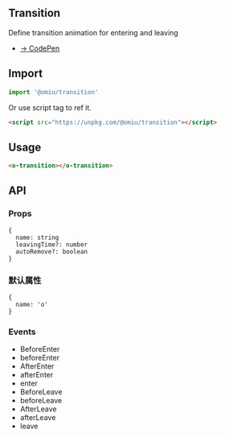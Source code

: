 ## Transition

Define transition animation for entering and leaving

* [→ CodePen](https://codepen.io/omijs/pen/JjYyezQ)

## Import

```js
import '@omiu/transition'
```

Or use script tag to ref it.


```html
<script src="https://unpkg.com/@omiu/transition"></script>
```

## Usage

```html
<o-transition></o-transition>
```

## API

### Props

```tsx
{
  name: string
  leavingTime?: number
  autoRemove?: boolean
}
```

### 默认属性

```tsx
{
  name: 'o'
}
```
### Events

* BeforeEnter
* beforeEnter
* AfterEnter
* afterEnter
* enter
* BeforeLeave
* beforeLeave
* AfterLeave
* afterLeave
* leave
